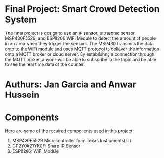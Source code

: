 # Final Project: Smart Crowd Detection System
The final project is design to use an IR sensor, ultrasonic sensor, MSP430F5529, and ESP8266 WiFi Module to 
detect the amount of people in an area when they trigger the sensors. The MSP430 transmits the data onto to the WiFi module 
and uses MQTT protocol to deliever the information onto a MQTT broker or cloud server. By establishng a connection through the 
MQTT broker, anyone will be able to subscribe to the topic and be able to see the real time data of the counter.     
# Authurs: Jan Garcia and Anwar Hussein 

# Components
Here are some of the required components used in this project:

1. MSP430F5529 Microcontroller form Texas Instruments(TI)
2. GP2Y0A21YK0F: Sharp IR Sensor
3. ESP8266: WiFi Module

